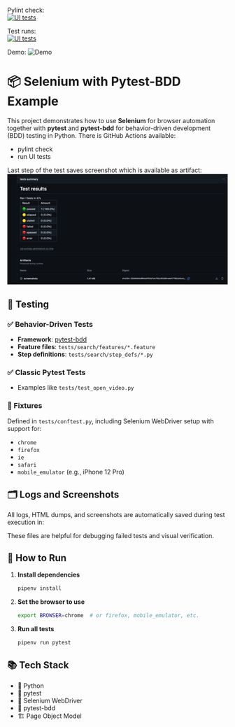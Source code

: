 Pylint check:  
[![UI tests](https://github.com/qaherasymchuk/selenium-pytest-example/actions/workflows/run_pylint_check.yml/badge.svg)](https://github.com/qaherasymchuk/selenium-pytest-example/actions/workflows/run_pylint_check.yml)

Test runs:  
[![UI tests](https://github.com/qaherasymchuk/selenium-pytest-example/actions/workflows/run_selenium_tests.yml/badge.svg)](https://github.com/qaherasymchuk/selenium-pytest-example/actions/workflows/run_selenium_tests.yml)

Demo:
![Demo](assets/demo.gif)

# 📦 Selenium with Pytest-BDD Example

This project demonstrates how to use **Selenium** for browser automation together with **pytest** and **pytest-bdd** for behavior-driven development (BDD) testing in Python.
There is GitHub Actions available:
- pylint check
- run UI tests

Last step of the test saves screenshot which is available as artifact:
![img.png](assets/img_actions.png)

## 🧪 Testing

### ✅ Behavior-Driven Tests
- **Framework**: [pytest-bdd](https://github.com/pytest-dev/pytest-bdd)
- **Feature files**: `tests/search/features/*.feature`
- **Step definitions**: `tests/search/step_defs/*.py`

### ✅ Classic Pytest Tests
- Examples like `tests/test_open_video.py`

### 🧷 Fixtures
Defined in `tests/conftest.py`, including Selenium WebDriver setup with support for:
- `chrome`
- `firefox`
- `ie`
- `safari`
- `mobile_emulator` (e.g., iPhone 12 Pro)

## 🗂️ Logs and Screenshots

All logs, HTML dumps, and screenshots are automatically saved during test execution in:


These files are helpful for debugging failed tests and visual verification.

## 🚀 How to Run

1. **Install dependencies**
    ```bash
    pipenv install
    ```

2. **Set the browser to use**
    ```bash
    export BROWSER=chrome  # or firefox, mobile_emulator, etc.
    ```

3. **Run all tests**
    ```bash
    pipenv run pytest
    ```

## 📚 Tech Stack

- 🐍 Python
- 🧪 pytest
- 🧬 Selenium WebDriver
- 🧾 pytest-bdd
- 🏗 Page Object Model
